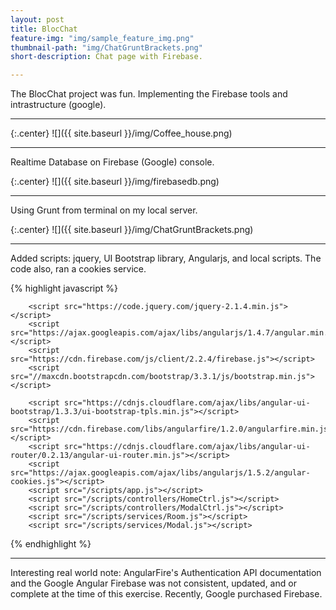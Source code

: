 ```yaml
---
layout: post
title: BlocChat
feature-img: "img/sample_feature_img.png"
thumbnail-path: "img/ChatGruntBrackets.png"
short-description: Chat page with Firebase.

---
```

The BlocChat project was fun. Implementing the Firebase tools and intrastructure (google).

---


{:.center}
![]({{ site.baseurl }}/img/Coffee_house.png)

---
Realtime Database on Firebase (Google) console.

{:.center}
![]({{ site.baseurl }}/img/firebasedb.png)

---
Using Grunt from terminal on my local server.

{:.center}
![]({{ site.baseurl }}/img/ChatGruntBrackets.png)

---
Added scripts: jquery, UI Bootstrap library, Angularjs, and local scripts. 
The code also, ran a cookies service.

{% highlight javascript %}
  <body>    
        <ui-view></ui-view>
        
        <script src="https://code.jquery.com/jquery-2.1.4.min.js"></script>
        <script src="https://ajax.googleapis.com/ajax/libs/angularjs/1.4.7/angular.min.js"></script>
        <script src="https://cdn.firebase.com/js/client/2.2.4/firebase.js"></script>
        <script src="//maxcdn.bootstrapcdn.com/bootstrap/3.3.1/js/bootstrap.min.js"></script>

        <script src="https://cdnjs.cloudflare.com/ajax/libs/angular-ui-bootstrap/1.3.3/ui-bootstrap-tpls.min.js"></script>
        <script src="https://cdn.firebase.com/libs/angularfire/1.2.0/angularfire.min.js"></script>
        <script src="https://cdnjs.cloudflare.com/ajax/libs/angular-ui-router/0.2.13/angular-ui-router.min.js"></script>
        <script src="https://ajax.googleapis.com/ajax/libs/angularjs/1.5.2/angular-cookies.js"></script>
        <script src="/scripts/app.js"></script> 
        <script src="/scripts/controllers/HomeCtrl.js"></script> 
        <script src="/scripts/controllers/ModalCtrl.js"></script>
        <script src="/scripts/services/Room.js"></script>
        <script src="/scripts/services/Modal.js"></script>
        
 </body>
{% endhighlight %}

___


Interesting real world note:  AngularFire's Authentication API documentation and the Google Angular Firebase was not consistent, updated, and or complete at the time of this exercise. Recently, Google purchased Firebase. 
